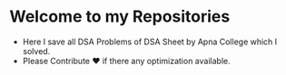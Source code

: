 # Welcome to my Repositories
- Here I save all DSA Problems of DSA Sheet by Apna College which I solved.
- Please Contribute &hearts; if there any optimization available.
